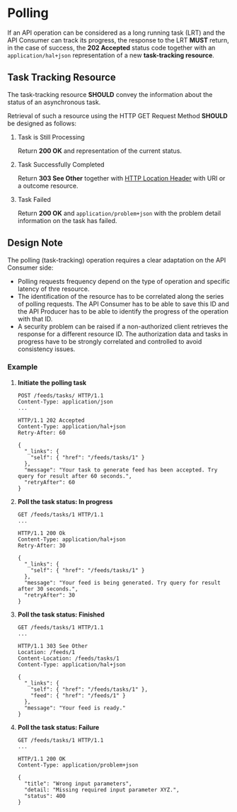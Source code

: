 # Polling

If an API operation can be considered as a long running task (LRT) and the API Consumer can track its progress, the response to the LRT **MUST** return, in the case of success, the **202 Accepted** status code together with an `application/hal+json` representation of a new **task-tracking resource**.

## Task Tracking Resource

The task-tracking resource **SHOULD** convey the information about the status of an asynchronous task.

Retrieval of such a resource using the HTTP GET Request Method **SHOULD** be designed as follows:

1. Task is Still Processing

   Return **200 OK** and representation of the current status.

2. Task Successfully Completed

   Return **303 See Other** together with [HTTP Location Header](https://tools.ietf.org/html/rfc7231#section-7.1.2) with URI or a outcome resource.

3. Task Failed

   Return **200 OK** and `application/problem+json` with the problem detail information on the task has failed.

## Design Note

The polling (task-tracking) operation requires a clear adaptation on the API Consumer side:

- Polling requests frequency depend on the type of operation and specific latency of thre resource.
- The identification of the resource has to be correlated along the series of polling requests. The API Consumer has to be able to save this ID and the API Producer has to be able to identify the progress of the operation with that ID. 
- A security problem can be raised if a non-authorized client retrieves the response for a different resource ID. The authorization data and tasks in progress have to be strongly correlated and controlled to avoid consistency issues.


### Example

1. **Initiate the polling task**
  
    ```
    POST /feeds/tasks/ HTTP/1.1
    Content-Type: application/json
    ...

    HTTP/1.1 202 Accepted
    Content-Type: application/hal+json
    Retry-After: 60

    {
      "_links": {
        "self": { "href": "/feeds/tasks/1" }
      },
      "message": "Your task to generate feed has been accepted. Try query for result after 60 seconds.",
      "retryAfter": 60
    }
    ```

1. **Poll the task status: In progress**

    ```
    GET /feeds/tasks/1 HTTP/1.1
    ...

    HTTP/1.1 200 Ok
    Content-Type: application/hal+json
    Retry-After: 30

    {
      "_links": {
        "self": { "href": "/feeds/tasks/1" }
      },
      "message": "Your feed is being generated. Try query for result after 30 seconds.",
      "retryAfter": 30
    }
    ```

1. **Poll the task status: Finished**

    ```
    GET /feeds/tasks/1 HTTP/1.1
    ...

    HTTP/1.1 303 See Other
    Location: /feeds/1
    Content-Location: /feeds/tasks/1
    Content-Type: application/hal+json

    {
      "_links": {
        "self": { "href": "/feeds/tasks/1" },
        "feed": { "href": "/feeds/1" }
      },
      "message": "Your feed is ready."
    }
    ```

1. **Poll the task status: Failure**

    ```
    GET /feeds/tasks/1 HTTP/1.1
    ...

    HTTP/1.1 200 OK
    Content-Type: application/problem+json

    {
      "title": "Wrong input parameters",
      "detail: "Missing required input parameter XYZ.",
      "status": 400
    }
    ```

